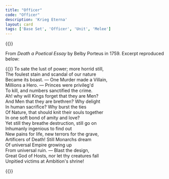 ```yaml
---
title: "Officer"
code: "Officer"
description: 'Krieg Eterna'
layout: card
tags: ['Base Set', 'Officer', 'Unit', 'Melee']
---
```

{{<card-detail-page code="Officer" artwork="Horse Artillery of the Imperial Guard by Édouard Detaille (1870)" attr="Belby Porteus" book="Death a Poetical Essay">}}
<p>
From <i>Death a Poetical Essay</i> by Belby Porteus in 1759. Excerpt reproduced below:
</p>
<p>
{{<card-detail-image file="leonardo.jpg" caption="Leonardo Da Vinci's Gun">}}
To sate the lust of power; more horrid still,
<br>
The foulest stain and scandal of our nature
<br>
Became its boast. — One Murder made a Villain,
<br>
Millions a Hero. — Princes were privileg'd
<br>
To kill, and numbers sanctified the crime.
<br>
Ah! why will Kings forget that they are Men?
<br>
And Men that they are brethren? Why delight
<br>
In human sacrifice? Why burst the ties
<br>
Of Nature, that should knit their souls together
<br>
In one soft bond of amity and love?
<br>
Yet still they breathe destruction, still go on
<br>
Inhumanly ingenious to find out
<br>
New pains for life, new terrors for the grave,
<br>
Artificers of Death! Still Monarchs dream
<br>
Of universal Empire growing up
<br>
From universal ruin. — Blast the design,
<br>
Great God of Hosts, nor let thy creatures fall
<br>
Unpitied victims at Ambition's shrine!
</p>
{{</card-detail-page>}}